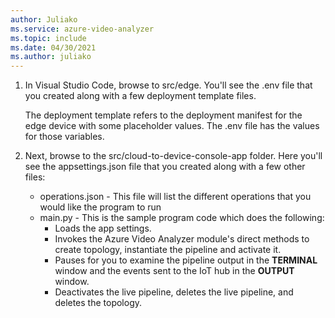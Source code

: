 ```yaml
---
author: Juliako
ms.service: azure-video-analyzer
ms.topic: include
ms.date: 04/30/2021
ms.author: juliako
---
```


1. In Visual Studio Code, browse to src/edge. You'll see the .env file that you created along with a few deployment template files.

   The deployment template refers to the deployment manifest for the edge device with some placeholder values. The .env file has the values for those variables.
2. Next, browse to the src/cloud-to-device-console-app folder. Here you'll see the appsettings.json file that you created along with a few other files:

   - operations.json - This file will list the different operations that you would like the program to run
   - main.py - This is the sample program code which does the following:
     - Loads the app settings.
     - Invokes the Azure Video Analyzer module's direct methods to create topology, instantiate the pipeline and activate it.
     - Pauses for you to examine the pipeline output in the **TERMINAL** window and the events sent to the IoT hub in the **OUTPUT** window.
     - Deactivates the live pipeline, deletes the live pipeline, and deletes the topology.
